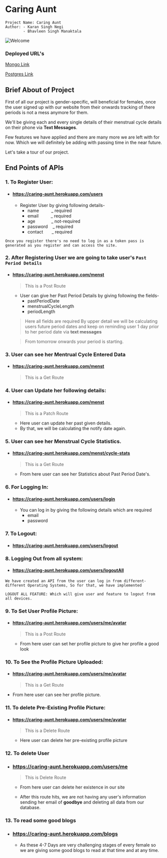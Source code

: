 # Caring Aunt

```
Project Name: Caring Aunt
Author: - Karan Singh Negi
        - Bhavleen Singh Manaktala
```

![Welcome](https://res.cloudinary.com/dnja3kt1q/image/upload/v1593366180/logo/welcome_l3ugdr.jpg)

### Deployed URL's

[Mongo Link](https://caring-aunt.herokuapp.com)

[Postgres Link](https://caringaunt-p.herokuapp.com)

## Brief About of Project

First of all our project is gender-specific, will beneficial for females, once the user signed up with our website from their onwards tracking of there periods is not a mess anymore for them.

We'll be giving each and every single details of their menstrual cycle details on their phone via **Text Messages**.

Few features we have applied and there are many more we are left with for now. Which we will definitely be adding with passing time in the near future.

Let's take a tour of our project.

## End Points of APIs

### 1. To Register User:

- #### https://caring-aunt.herokuapp.com/users
  - Register User by giving following details-
    - name &nbsp;&nbsp;&nbsp;&nbsp;&nbsp;&nbsp;&nbsp;&nbsp; \_ required
    - email&nbsp;&nbsp;&nbsp;&nbsp;&nbsp;&nbsp;&nbsp;&nbsp;&nbsp;&nbsp;\_ required
    - age&nbsp;&nbsp;&nbsp;&nbsp;&nbsp;&nbsp;&nbsp;&nbsp;&nbsp;&nbsp;&nbsp;&nbsp;&nbsp;\_ not-required
    - password&nbsp;&nbsp;&nbsp;&nbsp;\_ required
    - contact&nbsp;&nbsp;&nbsp;&nbsp;&nbsp;&nbsp;&nbsp;\_ required

`Once you register there's no need to log in as a token pass is generated as you register and can access the site.`

### 2. After Registering User we are going to take user's `Past Period Details`

- #### https://caring-aunt.herokuapp.com/menst

  > This is a Post Route

  - User can give her Past Period Details by giving following the fields-
    - pastPeriodDate
    - menstrualCycleLength
    - periodLength

  > Here all fields are required
  > By upper detail we will be calculating users future period dates and keep on reminding user 1 day prior to her period date via **text messages**

  > From tomorrow onwards your period is starting.

### 3. User can see her Mentrual Cycle Entered Data

- #### https://caring-aunt.herokuapp.com/menst

  > This is a Get Route

### 4. User can Update her following details:

- #### https://caring-aunt.herokuapp.com/menst

  > This is a Patch Route

  - Here user can update her past given details.
  - By that, we will be calculating the notify date again.

### 5. User can see her Menstrual Cycle Statistics.

- #### https://caring-aunt.herokuapp.com/menst/cycle-stats

  > This is a Get Route

  - From here user can see her Statistics about Past Period Date's.

### 6. For Logging In:

- #### https://caring-aunt.herokuapp.com/users/login

  - You can log in by giving the following details which are required
    - email
    - password

### 7. To Logout:

- #### https://caring-aunt.herokuapp.com/users/logout

### 8. Logging Out from all system:

- #### https://caring-aunt.herokuapp.com/users/logoutAll

`We have created an API from the user can log in from different-different Operating Systems, So for that, we have implemented`

`LOGOUT ALL FEATURE: Which will give user and feature to logout from all devices.`

### 9. To Set User Profile Picture:

- #### https://caring-aunt.herokuapp.com/users/me/avatar

  > This is a Post Route

  - From here user can set her profile picture to give her profile a good look

### 10. To See the Profile Picture Uploaded:

- #### https://caring-aunt.herokuapp.com/users/me/avatar

  > This is a Get Route

- From here user can see her profile picture.

### 11. To delete Pre-Existing Profile Picture:

- #### https://caring-aunt.herokuapp.com/users/me/avatar

  > This is a Delete Route

  - Here user can delete her pre-existing profile picture

### 12. To delete User

- ### https://caring-aunt.herokuapp.com/users/me

  > This is Delete Route

  - From here user can delete her
    existence in our site

  - After this route hits, we are not having any user's information sending her email of **goodbye** and deleting all data from our database.

### 13. To read some good blogs

- ### https://caring-aunt.herokuapp.com/blogs

  - As these 4-7 Days are very challenging stages of every female so we are giving some good blogs to read at that time and at any time.